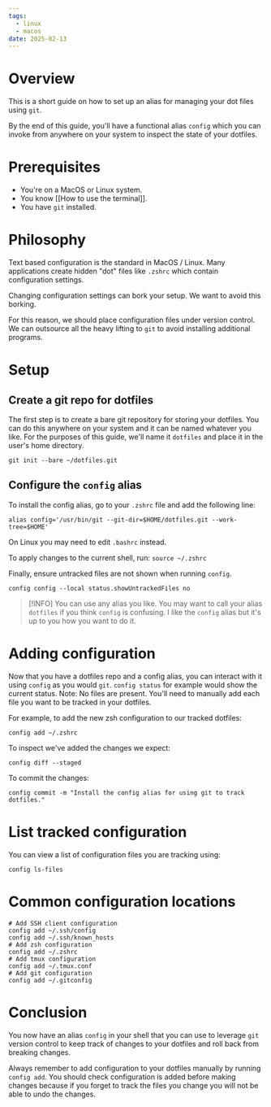 ```yaml
---
tags:
  - linux
  - macos
date: 2025-02-13
---
```


# Overview
This is a short guide on how to set up an alias for managing your dot files using `git`.

By the end of this guide, you'll have a functional alias `config` which you can invoke from anywhere on your system to inspect the state of your dotfiles.
# Prerequisites
- You're on a MacOS or Linux system.
- You know [[How to use the terminal]].
- You have `git` installed.
# Philosophy
Text based configuration is the standard in MacOS / Linux. Many applications create hidden "dot" files like `.zshrc` which contain configuration settings.

Changing configuration settings can bork your setup. We want to avoid this borking.

For this reason, we should place configuration files under version control. We can outsource all the heavy lifting to `git` to avoid installing additional programs.
# Setup
## Create a git repo for dotfiles
The first step is to create a bare git repository for storing your dotfiles. You can do this anywhere on your system and it can be named whatever you like. For the purposes of this guide, we'll name it `dotfiles` and place it in the user's home directory.

```shell
git init --bare ~/dotfiles.git
```

## Configure the `config` alias
To install the config alias, go to your `.zshrc` file and add the following line:
```shell
alias config='/usr/bin/git --git-dir=$HOME/dotfiles.git --work-tree=$HOME'
```
On Linux you may need to edit `.bashrc` instead.

To apply changes to the current shell, run: `source ~/.zshrc`

Finally, ensure untracked files are not shown when running `config`.
```shell
config config --local status.showUntrackedFiles no
```

> [!INFO] You can use any alias you like.
> You may want to call your alias `dotfiles` if you think `config` is confusing. I like the `config` alias but it's up to you how you want to do it.
# Adding configuration
Now that you have a dotfiles repo and a config alias, you can interact with it using `config` as you would `git`. `config status` for example would show the current status. Note: No files are present. You'll need to manually add each file you want to be tracked in your dotfiles.

For example, to add the new zsh configuration to our tracked dotfiles:
```shell
config add ~/.zshrc
```

To inspect we've added the changes we expect:
```shell
config diff --staged
```

To commit the changes:
```shell
config commit -m "Install the config alias for using git to track dotfiles."
```

# List tracked configuration
You can view a list of configuration files you are tracking using:
```shell
config ls-files
```
# Common configuration locations

```shell
# Add SSH client configuration
config add ~/.ssh/config
config add ~/.ssh/known_hosts
# Add zsh configuration
config add ~/.zshrc
# Add tmux configuration
config add ~/.tmux.conf
# Add git configuration
config add ~/.gitconfig
```

# Conclusion
You now have an alias `config` in your shell that you can use to leverage `git` version control to keep track of changes to your dotfiles and roll back from breaking changes.

Always remember to add configuration to your dotfiles manually by running `config add`. You should check configuration is added before making changes because if you forget to track the files you change you will not be able to undo the changes.